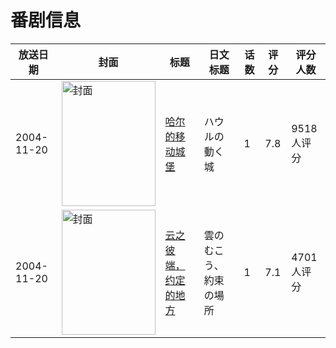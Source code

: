 # 番剧信息

|放送日期|封面|标题|日文标题|话数|评分|评分人数|
|---|---|---|---|---|---|---|
|2004-11-20|<img src="//lain.bgm.tv/pic/cover/c/95/0a/312_LmAan.jpg" alt="封面" style="width:150px;height:200px;object-fit:cover;">|[哈尔的移动城堡](https://bangumi.tv/subject/312)|ハウルの動く城|1|7.8|9518人评分|
|2004-11-20|<img src="//lain.bgm.tv/pic/cover/c/02/f0/1707_3jxB6.jpg" alt="封面" style="width:150px;height:200px;object-fit:cover;">|[云之彼端，约定的地方](https://bangumi.tv/subject/1707)|雲のむこう、約束の場所|1|7.1|4701人评分|
